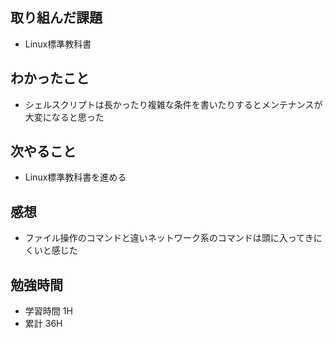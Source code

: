 ## 取り組んだ課題
- Linux標準教科書
## わかったこと
- シェルスクリプトは長かったり複雑な条件を書いたりするとメンテナンスが大変になると思った
## 次やること
- Linux標準教科書を進める
## 感想
- ファイル操作のコマンドと違いネットワーク系のコマンドは頭に入ってきにくいと感じた
## 勉強時間
- 学習時間 1H
- 累計 36H
